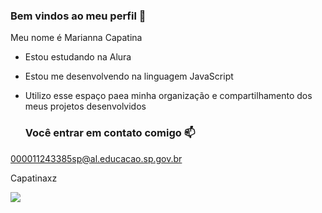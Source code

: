 ### Bem vindos ao meu perfil 💙

Meu nome é Marianna Capatina 

- Estou estudando na Alura 
- Estou me desenvolvendo na linguagem JavaScript
- Utilizo esse espaço paea minha organização e compartilhamento dos meus projetos desenvolvidos

  ### Você entrar em contato comigo 📫

 000011243385sp@al.educacao.sp.gov.br 
 
  Capatinaxz


![](https://media1.tenor.com/m/KybifuE2dYwAAAAd/carlos-alcaraz-tennis-balls.gif)

  
